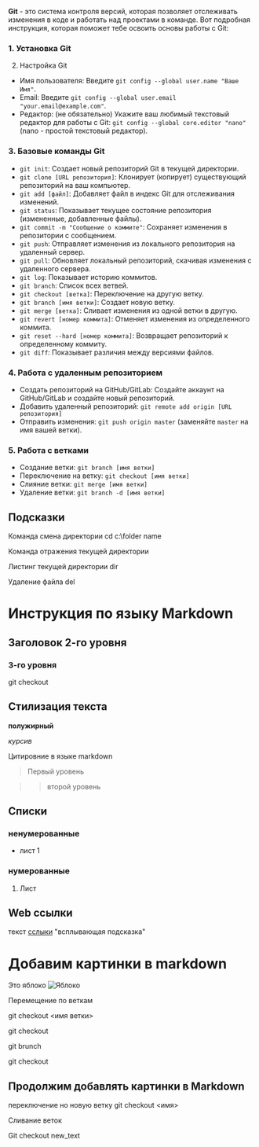 **Git** - это система контроля версий, которая позволяет отслеживать изменения в коде и работать над проектами в команде. Вот подробная инструкция, которая поможет тебе освоить основы работы с Git:

### 1. Установка Git

2. Настройка Git

* Имя пользователя: Введите `git config --global user.name "Ваше Имя"`.
* Email: Введите `git config --global user.email "your.email@example.com"`.
* Редактор: (не обязательно) Укажите ваш любимый текстовый редактор для работы с Git: `git config --global core.editor "nano"` (nano - простой текстовый редактор).

### 3. Базовые команды Git
* `git init`: Создает новый репозиторий Git в текущей директории.
* `git clone [URL репозитория]`: Клонирует (копирует) существующий репозиторий на ваш компьютер.
* `git add [файл]`: Добавляет файл в индекс Git для отслеживания изменений.
* `git status`: Показывает текущее состояние репозитория (измененные, добавленные файлы).
* `git commit -m "Сообщение о коммите"`: Сохраняет изменения в репозитории с сообщением.
* `git push`: Отправляет изменения из локального репозитория на удаленный сервер.
* `git pull`: Обновляет локальный репозиторий, скачивая изменения с удаленного сервера.
* `git log`: Показывает историю коммитов.
* `git branch`: Список всех ветвей.
* `git checkout [ветка]`: Переключение на другую ветку.
* `git branch [имя ветки]`: Создает новую ветку.
* `git merge [ветка]`: Сливает изменения из одной ветки в другую.
* `git revert [номер коммита]`: Отменяет изменения из определенного коммита.
* `git reset --hard [номер коммита]`: Возвращает репозиторий к определенному коммиту.
* `git diff`: Показывает различия между версиями файлов.

### 4. Работа с удаленным репозиторием

* Создать репозиторий на GitHub/GitLab: Создайте аккаунт на GitHub/GitLab и создайте новый репозиторий.
* Добавить удаленный репозиторий: `git remote add origin [URL репозитория]`
* Отправить изменения: `git push origin master` (заменяйте `master` на имя вашей ветки).

### 5. Работа с ветками

* Создание ветки: `git branch [имя ветки]`
* Переключение на ветку: `git checkout [имя ветки]`
* Слияние ветки: `git merge [имя ветки]`
* Удаление ветки: `git branch -d [имя ветки]` 





## Подсказки
Команда смена директории
cd c:\folder name




Команда отражения текущей директории

Листинг текущей директории
dir

Удаление файла 
del <filename> 


# Инструкция по языку Markdown


## Заголовок 2-го уровня

### 3-го уровня

git checkout

## Стилизация текста

**полужирный**

*курсив*

Цитировние в языке markdown 

>Первый уровень

>>второй уровень

## Списки
### ненумерованные
* лист 1

### нумерованные
1. Лист 

## Web ссылки 

текст [сслыки](hhtp.example.com) "всплывающая подсказка"

# Добавим картинки в markdown

Это яблоко
![Яблоко](apple.jpg)

Перемещение по веткам 

git checkout <имя ветки>

git checkout <branch name>


git brunch <branch name1>


git checkout <branch name>


## Продолжим добавлять картинки в Markdown

переключение но новую ветку
git checkout <имя>


Сливание веток 

Git checkout <master>
 new_text
